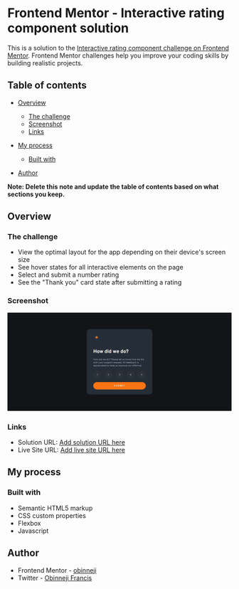 # Frontend Mentor - Interactive rating component solution

This is a solution to the [Interactive rating component challenge on Frontend Mentor](https://www.frontendmentor.io/challenges/interactive-rating-component-koxpeBUmI). Frontend Mentor challenges help you improve your coding skills by building realistic projects. 

## Table of contents

- [Overview](#overview)
  - [The challenge](#the-challenge)
  - [Screenshot](#screenshot)
  - [Links](#links)
- [My process](#my-process)
  - [Built with](#built-with)
  
- [Author](#author)


**Note: Delete this note and update the table of contents based on what sections you keep.**

## Overview

### The challenge

- View the optimal layout for the app depending on their device's screen size
- See hover states for all interactive elements on the page
- Select and submit a number rating
- See the "Thank you" card state after submitting a rating

### Screenshot

![](./screenshot1.png)




### Links

- Solution URL: [Add solution URL here](https://github.com/obinneji/interactive-rating-component)
- Live Site URL: [Add live site URL here](https://interactive-rating-component-beta-six.vercel.app/)

## My process

### Built with

- Semantic HTML5 markup
- CSS custom properties
- Flexbox
- Javascript





## Author

- Frontend Mentor - [obinneji](https://www.frontendmentor.io/profile/obinneji)
- Twitter - [Obinneji Francis](https://www.twitter.com/francisobinneji)


